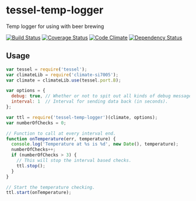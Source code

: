 # tessel-temp-logger
Temp logger for using with beer brewing

[![Build Status](https://travis-ci.org/eiriksm/tessel-temp-logger.svg?branch=master)](https://travis-ci.org/eiriksm/tessel-temp-logger)
[![Coverage Status](http://img.shields.io/coveralls/eiriksm/tessel-temp-logger.svg)](https://coveralls.io/r/eiriksm/tessel-temp-logger?branch=master)
[![Code Climate](http://img.shields.io/codeclimate/github/eiriksm/tessel-temp-logger.svg)](https://codeclimate.com/github/eiriksm/tessel-temp-logger)
[![Dependency Status](https://david-dm.org/eiriksm/tessel-temp-logger.svg?theme=shields.io)](https://david-dm.org/eiriksm/tessel-temp-logger)

## Usage
```js
var tessel = require('tessel');
var climateLib = require('climate-si7005');
var climate = climateLib.use(tessel.port.B);

var options = {
  debug: true, // Whether or not to spit out all kinds of debug messages.
  interval: 1  // Interval for sending data back (in seconds).
};

var ttl = require('tessel-temp-logger')(climate, options);
var numberOfChecks = 0;

// Function to call at every interval end.
function onTemperature(err, temperature) {
  console.log('Temperature at %s is %d', new Date(), temperature);
  numberOfChecks++;
  if (numberOfChecks > 3) {
    // This will stop the interval based checks.
    ttl.stop();
  }
}

// Start the temperature checking.
ttl.start(onTemperature);
```
